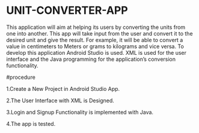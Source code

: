 # UNIT-CONVERTER-APP
This application will aim at helping its users by converting the units from one into another. This app will take input from the user and convert it to the desired  unit and give the result. For example, it will be able to convert a value in centimeters to Meters or grams to kilograms and vice versa. To develop this application  Android Studio is used. XML is used for the user interface and the Java programming for the application’s conversion functionality. 

#procedure

1.Create a New Project in Android Studio App.

2.The User Interface with XML is Designed.

3.Login and Signup Functionality is implemented with Java.

4.The app is tested.
